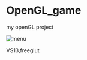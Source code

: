# OpenGL_game
my openGL project

![menu](https://github.com/Stormcun/OpenGL_game/blob/master/data/fps-game-menu-elle-cizim.png?raw=true)

VS13,freeglut
